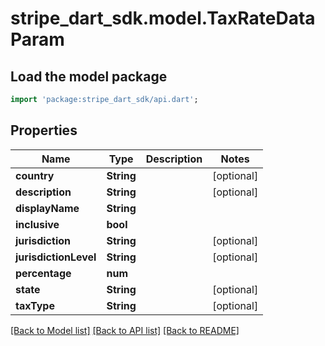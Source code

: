 # stripe_dart_sdk.model.TaxRateDataParam

## Load the model package
```dart
import 'package:stripe_dart_sdk/api.dart';
```

## Properties
Name | Type | Description | Notes
------------ | ------------- | ------------- | -------------
**country** | **String** |  | [optional] 
**description** | **String** |  | [optional] 
**displayName** | **String** |  | 
**inclusive** | **bool** |  | 
**jurisdiction** | **String** |  | [optional] 
**jurisdictionLevel** | **String** |  | [optional] 
**percentage** | **num** |  | 
**state** | **String** |  | [optional] 
**taxType** | **String** |  | [optional] 

[[Back to Model list]](../README.md#documentation-for-models) [[Back to API list]](../README.md#documentation-for-api-endpoints) [[Back to README]](../README.md)


